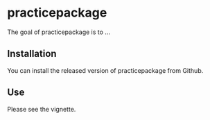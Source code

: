 
# practicepackage

<!-- badges: start -->
<!-- badges: end -->

The goal of practicepackage is to ...

## Installation

You can install the released version of practicepackage from Github.


## Use

Please see the vignette.

